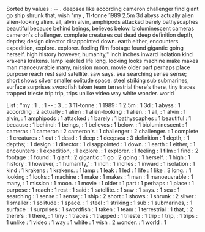 Sorted by values :
-- . deepsea like according cameron challenger find giant go ship shrunk that, wish "my , 11-tonne 1989 2.5m 3d abyss actually alien alien-looking alien. all, alvin alvin, amphipods attacked barely bathyscaphes beautiful because behind beings, believes below. bioluminescent cameras cameron's challenger. complete creatures cut dead deep definition depth, depths; design director disappointed down. earth either, encounters expedition, explore. explorer. feeling film footage found gigantic going herself. high history however, humanity," inch inches inward isolation kind krakens krakens. lamp leak led life long. looking looks machine make makes man manoeuvrable many, mission moon. movie older part perhaps place purpose reach rest said satellite. saw says. sea searching sense sense; short shows silver smaller solitude space. steel striking sub submarines, surface surprises swordfish taken team terrestrial there's there, tiny traces trapped trieste trip trip, trips unlike video way white wonder. world 

List :
"my : 1
, : 1
-- : 3
. : 3
11-tonne : 1
1989 : 1
2.5m : 1
3d : 1
abyss : 1
according : 2
actually : 1
alien : 1
alien-looking : 1
alien. : 1
all, : 1
alvin : 1
alvin, : 1
amphipods : 1
attacked : 1
barely : 1
bathyscaphes : 1
beautiful : 1
because : 1
behind : 1
beings, : 1
believes : 1
below. : 1
bioluminescent : 1
cameras : 1
cameron : 2
cameron's : 1
challenger : 2
challenger. : 1
complete : 1
creatures : 1
cut : 1
dead : 1
deep : 1
deepsea : 3
definition : 1
depth, : 1
depths; : 1
design : 1
director : 1
disappointed : 1
down. : 1
earth : 1
either, : 1
encounters : 1
expedition, : 1
explore. : 1
explorer. : 1
feeling : 1
film : 1
find : 2
footage : 1
found : 1
giant : 2
gigantic : 1
go : 2
going : 1
herself. : 1
high : 1
history : 1
however, : 1
humanity," : 1
inch : 1
inches : 1
inward : 1
isolation : 1
kind : 1
krakens : 1
krakens. : 1
lamp : 1
leak : 1
led : 1
life : 1
like : 3
long. : 1
looking : 1
looks : 1
machine : 1
make : 1
makes : 1
man : 1
manoeuvrable : 1
many, : 1
mission : 1
moon. : 1
movie : 1
older : 1
part : 1
perhaps : 1
place : 1
purpose : 1
reach : 1
rest : 1
said : 1
satellite. : 1
saw : 1
says. : 1
sea : 1
searching : 1
sense : 1
sense; : 1
ship : 2
short : 1
shows : 1
shrunk : 2
silver : 1
smaller : 1
solitude : 1
space. : 1
steel : 1
striking : 1
sub : 1
submarines, : 1
surface : 1
surprises : 1
swordfish : 1
taken : 1
team : 1
terrestrial : 1
that, : 2
there's : 1
there, : 1
tiny : 1
traces : 1
trapped : 1
trieste : 1
trip : 1
trip, : 1
trips : 1
unlike : 1
video : 1
way : 1
white : 1
wish : 2
wonder. : 1
world : 1
